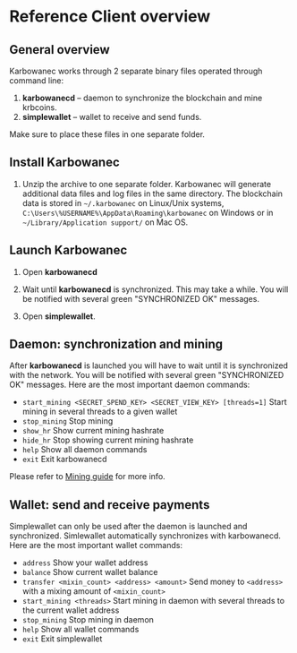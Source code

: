 ﻿# Reference Client overview

## General overview

Karbowanec works through 2 separate binary files operated through command line:

1. **karbowanecd** – daemon to synchronize the blockchain and mine krbcoins.
2. **simplewallet** – wallet to receive and send funds.

Make sure to place these files in one separate folder. 


## Install Karbowanec

1. Unzip the archive to one separate folder. Karbowanec will generate 
additional data files and log files in the same directory.
The blockchain data is stored in `~/.karbowanec` on Linux/Unix systems, 
`C:\Users\%USERNAME%\AppData\Roaming\karbowanec` on Windows or in
`~/Library/Application support/` on Mac OS.

## Launch Karbowanec

1. Open **karbowanecd**

2. Wait until **karbowanecd** is synchronized. This may take a while. You will be 
notified with several green "SYNCHRONIZED OK" messages.

3. Open **simplewallet**.


## Daemon: synchronization and mining

After **karbowanecd** is launched you will have to wait until it is synchronized with 
the network. You will be notified with several green "SYNCHRONIZED OK" messages. 
Here are the most important daemon commands:
* `start_mining <SECRET_SPEND_KEY> <SECRET_VIEW_KEY> [threads=1]` Start mining in several threads to a given wallet
* `stop_mining`					Stop mining
* `show_hr`						Show current mining hashrate
* `hide_hr`						Stop showing current mining hashrate
* `help`						Show all daemon commands
* `exit`						Exit karbowanecd

Please refer to [Mining guide](mining.md) for more info.

## Wallet: send and receive payments

Simplewallet can only be used after the daemon is launched and synchronized. 
Simlewallet automatically synchronizes with karbowanecd. Here are the most 
important wallet commands:

* `address`						Show your wallet address
* `balance`						Show current wallet balance
* `transfer <mixin_count> <address> <amount>`	Send money to `<address>` with a mixing amount of `<mixin_count>`
* `start_mining <threads>`		Start mining in daemon with several threads to the current wallet address
* `stop_mining`					Stop mining in daemon
* `help`						Show all wallet commands
* `exit`						Exit simplewallet
